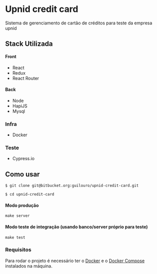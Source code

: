 Upnid credit card
========

Sistema de gerenciamento de cartão de créditos para teste da empresa upnid

## Stack Utilizada

#### Front

- React
- Redux
- React Router

#### Back

- Node
- HapiJS
- Mysql

### Infra

- Docker

### Teste

- Cypress.io


## Como usar

```
$ git clone git@bitbucket.org:guilouro/upnid-credit-card.git

$ cd upnid-credit-card
```

#### Modo produção

```
make server
```

#### Modo teste de integração (usando banco/server próprio para teste)

```
make test
```

### Requisitos

Para rodar o projeto é necessário ter o [Docker](https://www.docker.com/) e o [Docker Compose](https://docs.docker.com/compose/) instalados na máquina.
